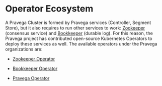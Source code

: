 # Operator Ecosystem

<!--
Copyright Pravega Authors.

Licensed under the Apache License, Version 2.0 (the "License");
you may not use this file except in compliance with the License.
You may obtain a copy of the License at

    http://www.apache.org/licenses/LICENSE-2.0

Unless required by applicable law or agreed to in writing, software
distributed under the License is distributed on an "AS IS" BASIS,
WITHOUT WARRANTIES OR CONDITIONS OF ANY KIND, either express or implied.
See the License for the specific language governing permissions and
limitations under the License.
-->

A Pravega Cluster is formed by Pravega services (Controller, Segment Store), but it also requires to run other 
services to work: [Zookeeper](https://zookeeper.apache.org/) (consensus service) and 
[Bookkeeper](https://bookkeeper.apache.org/) (durable log). For this reason, the Pravega project has contributed 
open-source Kubernetes Operators to deploy these services as well. 
The available operators under the Pravega organizations are:

- [Zookeeper Operator](https://github.com/pravega/zookeeper-operator)

- [Bookkeeper Operator](https://github.com/pravega/bookkeeper-operator) 

- [Pravega Operator](https://github.com/pravega/pravega-operator)